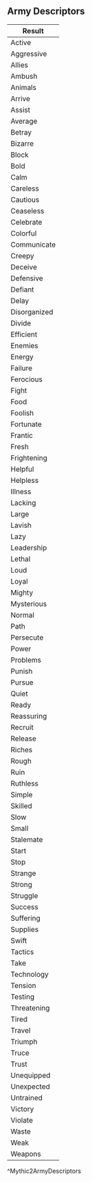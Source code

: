 ## Army Descriptors
| Result       |
| ------------ |
| Active       |
| Aggressive   |
| Allies       |
| Ambush       |
| Animals      |
| Arrive       |
| Assist       |
| Average      |
| Betray       |
| Bizarre      |
| Block        |
| Bold         |
| Calm         |
| Careless     |
| Cautious     |
| Ceaseless    |
| Celebrate    |
| Colorful     |
| Communicate  |
| Creepy       |
| Deceive      |
| Defensive    |
| Defiant      |
| Delay        |
| Disorganized |
| Divide       |
| Efficient    |
| Enemies      |
| Energy       |
| Failure      |
| Ferocious    |
| Fight        |
| Food         |
| Foolish      |
| Fortunate    |
| Frantic      |
| Fresh        |
| Frightening  |
| Helpful      |
| Helpless     |
| Illness      |
| Lacking      |
| Large        |
| Lavish       |
| Lazy         |
| Leadership   |
| Lethal       |
| Loud         |
| Loyal        |
| Mighty       |
| Mysterious   |
| Normal       |
| Path         |
| Persecute    |
| Power        |
| Problems     |
| Punish       |
| Pursue       |
| Quiet        |
| Ready        |
| Reassuring   |
| Recruit      |
| Release      |
| Riches       |
| Rough        |
| Ruin         |
| Ruthless     |
| Simple       |
| Skilled      |
| Slow         |
| Small        |
| Stalemate    |
| Start        |
| Stop         |
| Strange      |
| Strong       |
| Struggle     |
| Success      |
| Suffering    |
| Supplies     |
| Swift        |
| Tactics      |
| Take         |
| Technology   |
| Tension      |
| Testing      |
| Threatening  |
| Tired        |
| Travel       |
| Triumph      |
| Truce        |
| Trust        |
| Unequipped   |
| Unexpected   |
| Untrained    |
| Victory      |
| Violate      |
| Waste        |
| Weak         |
| Weapons      |
^Mythic2ArmyDescriptors